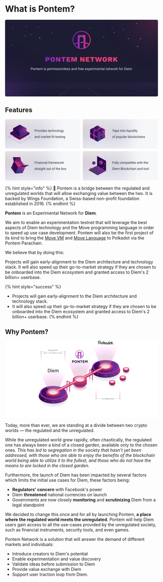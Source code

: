 # What is Pontem?

![Pontem Network](../assets/illustrations/whats_pontem.png "Pontem Network")

## Features

![Features](../assets/illustrations/introduction.png "Features")

{% hint style="info" %}
🚀 Pontem is a bridge between the regulated and unregulated worlds that will allow exchanging value between the two. It is backed by Wings Foundation, a Swiss-based non-profit foundation established in 2016.
{% endhint %}

**Pontem** is an Experimental Network for **Diem**.

We aim to enable an experimentation testnet that will leverage the best aspects of Diem technology and the Move programming language in order to speed up use case development. Pontem will also be the first project of its kind to bring the [Move VM](../move_vm/README.md) and [Move Language](../lang/README.md) to Polkadot via the Pontem Parachain.

We believe that by doing this:

Projects will gain early-alignment to the Diem architecture and technology stack.
It will also speed up their go-to-market strategy if they are chosen to be onboarded into the Diem ecosystem and granted access to Diem's 2 billion+ userbase.

{% hint style="success" %}
* Projects will gain early-alignment to the Diem architecture and technology stack.
* It will also speed up their go-to-market strategy if they are chosen to be onboarded into the Diem ecosystem and granted access to Diem's 2 billion+ userbase.
{% endhint %}

## Why Pontem?

![Diem Experimental Network](../assets/illustrations/diem_exp.png "Diem Experimental Network")

Today, more than ever, we are standing at a divide between two crypto worlds — the regulated and the unregulated. 

While the unregulated world grew rapidly, often chaotically, the regulated one has always been a kind of a closed garden, available only to the chosen ones. _This has led to segregation in the society that hasn’t yet been addressed, with those who are able to enjoy the benefits of the blockchain world being able to utilize it to the fullest, and those who do not have the means to are locked in the closed garden._

Furthermore, the launch of Diem has been impacted by several factors which limits the initial use cases for Diem, these factors being:

* **Regulators' concern** with Facebook's power
* Diem **threatened** national currencies on launch
* Governments are now closely **monitoring** and **scrutinizing** Diem from a legal standpoint

We decided to change this once and for all by launching Pontem, **a place where the regulated world meets the unregulated**. Pontem will help Diem users gain access to all the use-cases provided by the unregulated society, such as financial instruments, security tools, and even games.

Pontem Network is a solution that will answer the demand of different markets and individuals:

* Introduce creators to Diem's potential
* Enable experimentation and value discovery
* Validate ideas before submission to Diem
* Provide value exchange with Diem
* Support user traction loop from Diem.
